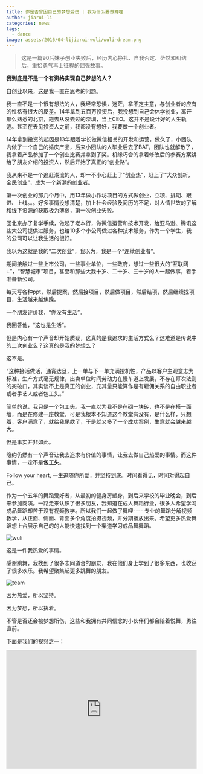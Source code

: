 ```yaml
---
title: 你是否曾因自己的梦想受伤 | 我为什么要做舞哩
author: jiarui-li
categories: news
tags:
  - dance
image: assets/2016/04-lijiarui-wuli/wuli-dream.png
---
```

> 这是一篇90后妹子创业失败后，经历内心挣扎、自我否定、茫然和纠结后，重拾勇气再上征程的倔强故事。

**我到底是不是一个有资格实现自己梦想的人？**

自创业以来，这是我一直在思考的问题。

我一直不是一个很有想法的人，我经常恐惧，迷茫，拿不定主意，与创业者的应有的性格有很大的反差。14年拿到五百万投资后，我没想到自己会休学创业，离开那么熟悉的北京，跑去从没去过的深圳，当上CEO。这并不是设计好的人生轨迹。甚至在去见投资人之前，我都没有想好，我要做一个创业者。

14年拿到投资的起因是13年跟着学长做微信相关的开发和运营，做久了，小团队内做了一个自己的婚庆产品，后来小团队的人毕业后去了BAT，团队也就解散了，我拿着产品参加了一个创业比赛并拿到了奖。机缘巧合的拿着修改后的参赛方案讲给了朋友介绍的投资人，然后开始了真正的“创业路”。

我从来不是一个追赶潮流的人，却一不小心赶上了“创业热”，赶上了“大众创新，全民创业”，成为一个新潮的创业者。

第一次创业的那几个月中，用13年做小作坊项目的方式做创业，立项、排期、跟进、上线。。。好多事情没想清楚，加上社会经验及阅历的不足，对人情世故的了解和线下资源的获取极为薄弱，第一次创业失败。

回北京办了复学手续，做起了老本行，做微信运营和技术开发，给亚马逊、腾讯这些大公司提供过服务，也给10多个小公司做过各种技术服务，作为一个学生，我的公司可以让我生活的很好。

我以为这就是我的“二次创业”，我以为，我是一个“连续创业者”。

期间接触过一些上市公司，一些事业单位，一些政府，想过一些很大的“互联网+”，“智慧城市”项目，甚至和那些大我十岁、二十岁、三十岁的人一起做事，着手准备新公司。

每天写各种ppt，然后提案，然后接项目，然后做项目，然后结项，然后继续找项目，生活越来越焦躁。

一个朋友评价我，“你没有生活”。

我回答他，“这也是生活”。

但是内心有一个声音却开始质疑，这真的是我追求的生活方式么？这难道是传说中的二次创业么？这真的是我的梦想么？

这不是。

“这种接活做活，通宵达旦，上一单与下一单充满投机性，产品以客户主观意志为标准，生产方式毫无规律，出卖单位时间劳动力在慢车道上发展，不存在幂次法则的突破口，其实谈不上是真正的创业，充其量只能算作是有雇佣关系的自由职业者或者手艺人或者包工头。”

简单的说，我只是一个包工头。我一直以为我不是在砌一块砖，也不是在搭一面墙，而是在修建一座教堂，可是我根本不知道这个教堂有没有，是什么样，只想着，客户满意了，就给我尾款了，于是就又多了一个成功案例，生意就会越来越大。

但是事实并非如此。

隐约仍然有一个声音让我去追求有价值的事情，让我去做自己热爱的事情。而这件事情，一定不是**包工头**。

Follow your heart, 一生追随你所爱，并坚持到底。时间看得见，时间对得起自己。

作为一个五年的舞蹈爱好者，从最初的健身房塑身，到后来学校的毕业晚会，到后来参加商演。一路走来认识了很多朋友，我知道在成人舞蹈行业，很多人希望学习成品舞蹈却苦于没有视频教学。所以我们一起做了舞哩---- 专业的舞蹈分解视频教学，从正面、侧面、背面多个角度拍摄视频，并分期播放出来。希望更多热爱舞蹈想上台展示自己的的人能快速找到一个渠道学习成品舞舞蹈。

![wuli](/assets/2016/04-lijiarui-wuli/wuli.jpg)

这是一件我热爱的事情。

感谢跳舞，我找到了很多志同道合的朋友，我在他们身上学到了很多东西，也收获了很多欢乐。我希望聚集起更多跳舞的朋友。

![team](/assets/2016/04-lijiarui-wuli/team.jpg)

因为热爱，所以坚持。

因为梦想，所以执着。

不管是否还会被梦想所伤，这些和我拥有共同信念的小伙伴们都会陪着悦舞，勇往直前。

下面是我们的视频之一：

<div class="zoom-container" style="
    position: relative;
    padding-bottom:56.25%;
    padding-top:30px;
    height:0;
    overflow:hidden;
">
  <iframe
    poster="/assets/2016/04-lijiarui-wuli/aoa-skirt.jpg"
    src="https://player.bilibili.com/player.html?aid=7419680"
    width='560'
    height='315'
    allowfullscreen
    webkitallowfullscreen
    frameborder="0"
    style="
      position: absolute;
      top:0;
      left:0;
      width:100%;
      height:100%;
    "
  ></iframe>
</div>

